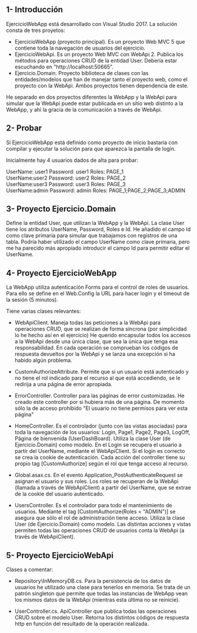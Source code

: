 1- Introducción
---------------
EjercicioWebApp está desarrollado con Visual Studio 2017. La solución consta de tres proyetos:

- EjercicioWebApp (proyecto principal). Es un proyecto Web MVC 5 que contiene toda la navegación de usuarios del ejercicio.
- EjercicioWebApi. Es un proyecto Web MVC con WebApi 2. Publica los métodos para operaciones CRUD de la entidad User.
				   Debería estar escuchando en "http://localhost:50665". 
- Ejercicio.Domain. Proyecto biblioteca de clases con las entidades/modelos que han de manejar tanto el proyecto web, como el proyecto con la WebApi.
					Ambos proyectos tienen dependencia de este.
					
He separado en dos proyectos diferentes la WebApp y la WebApi para simular que la WebApi puede estar publicada 
en un sitio web distinto a la WebApp, y ahí la gracia de la comunicación a través de WebApi.



2- Probar
---------
Si EjercicioWebApp está definido como proyecto de inicio bastaría con compilar y ejecutar la
solución para que aparezca la pantalla de login.

Inicialmente hay 4 usuarios dados de alta para probar:

UserName: user1		Password: user1		Roles: PAGE_1	
UserName:user2		Password: user2		Roles: PAGE_2	
UserName:user3		Password: user3		Roles: PAGE_3	
UserName:admin		Password: admin		Roles: PAGE_1;PAGE_2;PAGE_3;ADMIN



3- Proyecto Ejercicio.Domain
----------------------------
Define la entidad User, que utilizan la WebApp y la WebApi. 
La clase User tiene los atributos UserName, Password, Roles e Id. He añadido el campo Id como clave primaria
para simular que trabajamos con registros de una tabla. Podría haber utilizado el campo UserName como clave
primaria, pero me ha parecido más apropiado introducir el campo Id para permitir editar el UserName.



4- Proyecto EjercicioWebApp
---------------------------
La WebApp utiliza autenticación Forms para el control de roles de usuarios.
Para ello se define en el Web.Config la URL para hacer login y el timeout de la sesión (5 minutos).

<authentication mode="Forms">
  <forms loginUrl="~/Home/Login" timeout="5" />
</authentication>
	
Tiene varias clases relevantes:

- WebApiClient. Maneja todas las peticiones a la WebApi para operaciones CRUD, que se realizan de forma síncrona (por simplicidad lo he hecho así en el ejercicio)
                He querido encapsular todos los accesos a la WebApi desde una única clase, que sea la única que tenga esa responsabilidad.
				En cada operación se comprueban los códigos de respuesta devueltos por la WebApi y se lanza una
				excepción si ha habido algún problema.
				
- CustomAuthorizeAttribute. Permite que si un usuario está autenticado y no tiene el rol indicado para el recurso
							al que está accediendo, se le redirija a una página de error apropiada.
							
- ErrorController. Controller para las páginas de error customizadas. He creado este controller por si hubiera
				   más de una página. De momento sólo la de acceso prohibido "El usuario no tiene permisos para ver esta página"
				
- HomeController. Es el controlador (junto con las vistas asociadas) para toda la navegación de los usuarios: Login, Page1, Page2, Page3, LogOff, Página de bienvenida (UserDashBoard).
				  Utiliza la clase User (de Ejercicio.Domain) como modelo.
				  En el Login se recupera el usuario a partir del UserName, mediante el WebApiClient. Si el login es correcto se crea la cookie de autenticación.
				  Cada acción del controller tiene su propio tag [CustomAuthorize] según el rol que tenga acceso  al recurso.
				  
- Global.asax.cs. En el evento Application_PostAuthenticateRequest se asignan el usuario y sus roles. 
				  Los roles se recuperan de la WebApi (llamada a través de WebApiClient) a partir del
				  UserName, que se extrae de la cookie del usuario autenticado.
				  
- UsersController. Es el controlador para todo el mantenimiento de usuarios. Mediante el tag [CustomAuthorize(Roles = "ADMIN")]
				   se asegura que sólo el rol de administración tiene acceso. 
				   Utiliza la clase User (de Ejercicio.Domain) como modelo.
				   Las distintas acciones y vistas permiten todas las operaciones CRUD de usuarios conta la WebApi 
				   (a través de WebApiClient).


				   
5- Proyecto EjercicioWebApi
---------------------------
Clases a comentar:

- Repository\InMemoryDB.cs. Para la persistencia de los datos de usuarios he utilizado una clase para 
							tenerlos en memoria. Se trata de un patrón singleton que permite que todas
							las instancias de WebApp vean los mismos datos de la WebApi (mientras esta última
							no se reinicie).
							
- UserController.cs. ApiController que publica todas las operaciones CRUD sobre el modelo User. 
					 Retorna los distintos códigos de respuesta http en función del resultado de la 
					 operación realizada.
